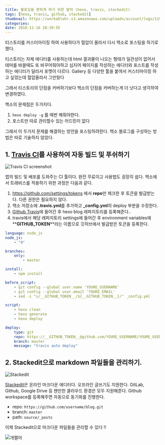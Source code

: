 ```yaml
---
title: 블로깅을 편하게 하기 위한 발악 (hexo, travis, stackedit)
tags: [hexo, travis, github, stackedit]
thumbnail: https://workablehr.s3.amazonaws.com/uploads/account/logo/11901/large_Mascot-fullcolor-png.png
categories:
date: 2018-11-16 18:39:55
---
```


티스토리를 커스터마이징 하여 사용하다가 혈압이 올라서 다시 헥소로 포스팅을 하기로 했다.

<!-- more -->

티스토리는 자체 에디터를 사용하는데 html 결과물이 나오는 형태가 일관성이 없어서 테마를 바꿀때도 또 바꾸어줘야하고 심지어 페이지를 작성하는 에디터와 포스트를 작성하는 에디터가 달라서 포멧이 다르다. Gallery 등 다양한 툴을 붙여서 커스터마이징 하고 싶었는데 혈압올라서 그만뒀다

그래서 티스토리의 단점을 커버하기보다 헥소의 단점을 커버하는게 더 낫다고 생각하여 변경하였다.

헥소의 문제점은 두가지다.
1. `hexo deploy -g` 를 매번 해줘야한다.
2. 포스트만 따로 관리할수 있는 어드민이 없다

그래서 이 두가지 문제를 해결하는 방안을 포스팅하려한다.
헥소 블로그를 구성하는 방법은 따로 기술하지 않았다.

## 1. [Travis CI](https://travis-ci.org/)를 사용하여 자동 빌드 및 푸쉬하기
![Travis CI screenshot](https://cdn.travis-ci.org/images/landing-page/laptop-f308ed79defa4f49c5f01af29a60084d.png)

앱의 빌드 및 배포를 도와주는 CI 툴이다. 완전 무료이고 사용법도 굉장히 쉽다. 헥소에서 트래비스를 적용하기 위한 과정은 다음과 같다.

1. https://github.com/settings/tokens 에서 **repo**만 체크한 후 토큰을 발급받는다. 다른 권한은 필요하지 않다.
2. 헥소 저장소에 **.travis.yml**를 추가하고 **_config.yml**의 deploy 부분을 수정한다.
3. [Github Travis](https://github.com/marketplace/travis-ci)에 들어간 후 hexo blog 레파지토리를 등록해준다..
4. travis에서 해당 레파지토리 settings에 들어간 후 environment variables에 **__GITHUB_TOKEN__**라는 이름으로 깃허브에서 발급받은 토큰을 등록한다.

```yml .travis.yml
language: node_js
node_js:
	- "9"

branches:
	only:
		- master

install:
	- npm install

before_script:
	- git config --global user.name 'YOURE_USERNAME'
	- git config --global user.email 'YOURE_EMAIL'
	- sed -i "s/__GITHUB_TOKEN__/${__GITHUB_TOKEN__}/" _config.yml

script:
	- hexo clean
	- hexo generate
	- hexo deploy
```

```yml _config.yml
deploy:
	type: git
	repo: https://__GITHUB_TOKEN__@github.com/YOURE_USERNAME/YOURE_USERNAME.github.io
	branch: master
	message: "travis auto deploy"
```

## 2. Stackedit으로 markdown 파일들을 관리하기.

![Stackedit](https://super-monitoring.com/blog/wp-content/uploads/2017/05/stackedit1.png)

[Stackedit](https://stackedit.io)은 온라인 마크다운 에디터다. 오프라인 글쓰기도 지원한다.
GitLab, Github, Google Drive 등 왠만한 클라우드 환경은 모두 지원해준다.
Github workspace를 등록해주면 자동으로 동기화를 진행한다.

* repo: `https://github.com/username/blog.git`
* branch: `master`
* path: `source/_posts`

이제 Stackedit으로 마크다운 파일들을 관리할 수 있다 !!

![개쩔어](https://media.giphy.com/media/d2Z9QYzA2aidiWn6/giphy.gif)
<!--stackedit_data:
eyJoaXN0b3J5IjpbMTc1MDUzNjIzNSwtMTgxNDc5NzMwMywxMT
k4ODA2OTkzLDEwNjU2MTc0NjksNTc2MDA4NTczLDI1MzUyMzc2
OV19
-->